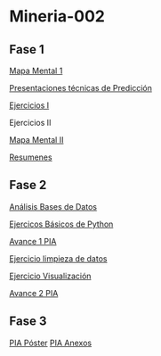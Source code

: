# Mineria-002
## Fase 1

[Mapa Mental 1](https://github.com/SabinaCastillo/Mineria-002/blob/master/MapaMental_1_1804029.pdf)

[Presentaciones técnicas de Predicción](https://github.com/melslzr/Mineria-de-datos/blob/master/Presentacion_Prediccion_002.pdf)

[Ejercicios I](https://github.com/Ragres/Mineria-de-datos-FCFM/blob/master/Laboratorio%201%20MD%20(1).ipynb)

Ejercicios II

[Mapa Mental II](https://github.com/SabinaCastillo/Mineria-002/blob/master/MapaMental_2_1804029.pdf)

[Resumenes](https://github.com/SabinaCastillo/Mineria-002/blob/master/Resumenes_1804029.pdf)

## Fase 2

[Análisis Bases de Datos](https://github.com/SabinaCastillo/Mineria-002/blob/master/AnalisisBD_1804029.pdf)

[Ejercicos Básicos de Python](https://github.com/SabinaCastillo/Mineria-002/blob/master/PythonBasico_1804029.ipynb)

[Avance 1 PIA](https://github.com/1887860ramonctro/Mineria_de_Datos/blob/master/Avance1_PIA_04_Gpo002.pdf)

[Ejercicio limpieza de datos](https://github.com/1887860ramonctro/Mineria_de_Datos/blob/master/Practica_1_Limpieza.ipynb)

[Ejercicio Visualización](https://github.com/Ragres/Mineria-de-datos-FCFM/blob/master/Ejercicio_Visualizacio%CC%81n_Equipo4.ipynb)

[Avance 2 PIA](https://github.com/1887860ramonctro/Mineria_de_Datos/blob/master/AvancePIA_II_002_Equipo4.ipynb)

## Fase 3
[PIA Póster](https://github.com/SabinaCastillo/Mineria-002/blob/master/PIA/PIA_Equipo%204_Gpo2.pdf)
[PIA Anexos](https://github.com/SabinaCastillo/Mineria-002/tree/master/PIA)
